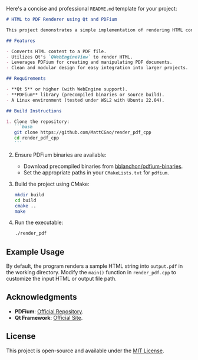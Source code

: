 Here's a concise and professional `README.md` template for your project:

````markdown
# HTML to PDF Renderer using Qt and PDFium

This project demonstrates a simple implementation of rendering HTML content into a PDF file using **Qt** for rendering HTML to an image and **PDFium** for creating PDF documents.

## Features

- Converts HTML content to a PDF file.
- Utilizes Qt's `QWebEngineView` to render HTML.
- Leverages PDFium for creating and manipulating PDF documents.
- Clean and modular design for easy integration into larger projects.

## Requirements

- **Qt 5** or higher (with WebEngine support).
- **PDFium** library (precompiled binaries or source build).
- A Linux environment (tested under WSL2 with Ubuntu 22.04).

## Build Instructions

1. Clone the repository:
   ```bash
   git clone https://github.com/MattCGao/render_pdf_cpp
   cd render_pdf_cpp
   ```
````

2. Ensure PDFium binaries are available:

   - Download precompiled binaries from [bblanchon/pdfium-binaries](https://github.com/bblanchon/pdfium-binaries).
   - Set the appropriate paths in your `CMakeLists.txt` for `pdfium`.

3. Build the project using CMake:

   ```bash
   mkdir build
   cd build
   cmake ..
   make
   ```

4. Run the executable:
   ```bash
   ./render_pdf
   ```

## Example Usage

By default, the program renders a sample HTML string into `output.pdf` in the working directory. Modify the `main()` function in `render_pdf.cpp` to customize the input HTML or output file path.

## Acknowledgments

- **PDFium**: [Official Repository](https://pdfium.googlesource.com/pdfium/).
- **Qt Framework**: [Official Site](https://www.qt.io/).

## License

This project is open-source and available under the [MIT License](LICENSE).

```

```
